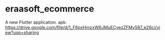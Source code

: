 # eraasoft_ecommerce

A new Flutter application.
apk:
https://drive.google.com/file/d/1_F6pxHmzxW6JMuECyezZFMv587_e26ci/view?usp=sharing

